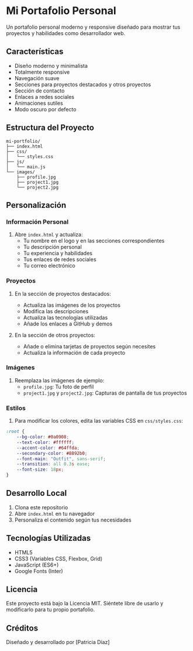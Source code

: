# Mi Portafolio Personal

Un portafolio personal moderno y responsive diseñado para mostrar tus proyectos y habilidades como desarrollador web.

## Características

- Diseño moderno y minimalista
- Totalmente responsive
- Navegación suave
- Secciones para proyectos destacados y otros proyectos
- Sección de contacto
- Enlaces a redes sociales
- Animaciones sutiles
- Modo oscuro por defecto

## Estructura del Proyecto

```
mi-portfolio/
├── index.html
├── css/
│   └── styles.css
├── js/
│   └── main.js
└── images/
    ├── profile.jpg
    ├── project1.jpg
    └── project2.jpg
```

## Personalización

### Información Personal

1. Abre `index.html` y actualiza:
   - Tu nombre en el logo y en las secciones correspondientes
   - Tu descripción personal
   - Tu experiencia y habilidades
   - Tus enlaces de redes sociales
   - Tu correo electrónico

### Proyectos

1. En la sección de proyectos destacados:
   - Actualiza las imágenes de los proyectos
   - Modifica las descripciones
   - Actualiza las tecnologías utilizadas
   - Añade los enlaces a GitHub y demos

2. En la sección de otros proyectos:
   - Añade o elimina tarjetas de proyectos según necesites
   - Actualiza la información de cada proyecto

### Imágenes

1. Reemplaza las imágenes de ejemplo:
   - `profile.jpg`: Tu foto de perfil
   - `project1.jpg` y `project2.jpg`: Capturas de pantalla de tus proyectos

### Estilos

1. Para modificar los colores, edita las variables CSS en `css/styles.css`:

```css
:root {
    --bg-color: #0a0908;
    --text-color: #ffffff;
    --accent-color: #64ffda;
    --secondary-color: #8892b0;
    --font-main: "Outfit", sans-serif;
    --transition: all 0.3s ease;
    --font-size: 18px;
}
```

## Desarrollo Local

1. Clona este repositorio
2. Abre `index.html` en tu navegador
3. Personaliza el contenido según tus necesidades

## Tecnologías Utilizadas

- HTML5
- CSS3 (Variables CSS, Flexbox, Grid)
- JavaScript (ES6+)
- Google Fonts (Inter)

## Licencia

Este proyecto está bajo la Licencia MIT. Siéntete libre de usarlo y modificarlo para tu propio portafolio.

## Créditos

Diseñado y desarrollado por [Patricia Díaz] 